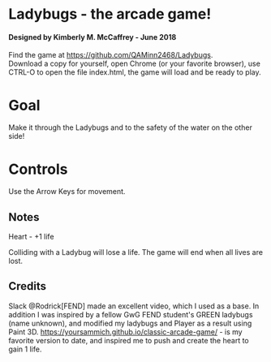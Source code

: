 # Ladybugs - the arcade game!
#### Designed by Kimberly M. McCaffrey - June 2018

Find the game at https://github.com/QAMinn2468/Ladybugs.   
Download a copy for yourself, open Chrome (or your favorite browser), use CTRL-O to open the file index.html, the game will
load and be ready to play.                                 

# Goal

Make it through the Ladybugs and to the safety of the water on the other side!


# Controls

Use the Arrow Keys for movement.

## Notes

Heart - +1 life

Colliding with a Ladybug will lose a life.
The game will end when all lives are lost.


## Credits

Slack @Rodrick[FEND] made an excellent video, which I used as a base.
In addition I was inspired by a fellow GwG FEND student's GREEN ladybugs (name unknown), and modified my ladybugs and Player
as a result using Paint 3D.
https://yoursammich.github.io/classic-arcade-game/ - is my favorite version to date, and inspired me to push and create the heart
to gain 1 life.
